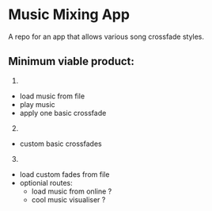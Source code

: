 # Music Mixing App
A repo for an app that allows various song crossfade styles.

## Minimum viable product:
1.
 * load music from file
 * play music
 * apply one basic crossfade
 
2.
 * custom basic crossfades

3.
 * load custom fades from file
 * optionial routes:
   * load music from online ?
   *  cool music visualiser ?
